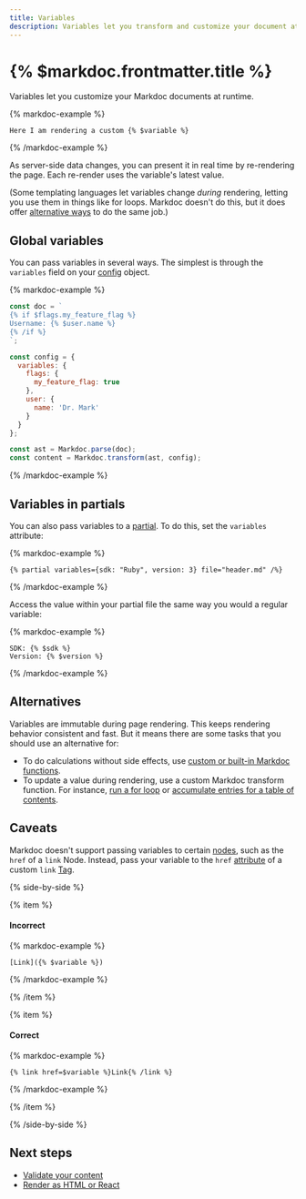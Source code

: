 ```yaml
---
title: Variables
description: Variables let you transform and customize your document at runtime.
---
```


# {% $markdoc.frontmatter.title %}

Variables let you customize your Markdoc documents at runtime.

{% markdoc-example %}

```
Here I am rendering a custom {% $variable %}
```

{% /markdoc-example %}

As server-side data changes, you can present it in real time by re-rendering the page. Each re-render uses the variable's latest value.

(Some templating languages let variables change _during_ rendering, letting you use them in things like for loops. Markdoc doesn't do this, but it does offer [alternative ways](#alternatives) to do the same job.)

## Global variables

You can pass variables in several ways. The simplest is through the `variables` field on your [config](/docs/config) object.


{% markdoc-example %}

```js
const doc = `
{% if $flags.my_feature_flag %}
Username: {% $user.name %}
{% /if %}
`;

const config = {
  variables: {
    flags: {
      my_feature_flag: true
    },
    user: {
      name: 'Dr. Mark'
    }
  }
};

const ast = Markdoc.parse(doc);
const content = Markdoc.transform(ast, config);
```

{% /markdoc-example %}

## Variables in partials

You can also pass variables to a [partial](/docs/tags#partial). To do this, set the `variables` attribute:

{% markdoc-example %}

```
{% partial variables={sdk: "Ruby", version: 3} file="header.md" /%}
```

{% /markdoc-example %}

Access the value within your partial file the same way you would a regular variable:

{% markdoc-example %}

```
SDK: {% $sdk %}
Version: {% $version %}
```

{% /markdoc-example %}

## Alternatives

Variables are immutable during page rendering. This keeps rendering behavior consistent and fast. But it means there are some tasks that you should use an alternative for:

* To do calculations without side effects, use [custom or built-in Markdoc functions](/docs/functions).
* To update a value during rendering, use a custom Markdoc transform function. For instance, [run a for loop](/docs/examples#loops) or [accumulate entries for a table of contents](/docs/examples#table-of-contents).



## Caveats

Markdoc doesn't support passing variables to certain [nodes](/docs/nodes), such as the `href` of a `link` Node. Instead, pass your variable to the `href` [attribute](/docs/attributes) of a custom `link` [Tag](/docs/tags).

{% side-by-side %}

{% item %}

#### Incorrect

{% markdoc-example %}

```
[Link]({% $variable %})
```

{% /markdoc-example %}

{% /item %}

{% item %}

#### Correct

{% markdoc-example %}

```
{% link href=$variable %}Link{% /link %}
```

{% /markdoc-example %}

{% /item %}

{% /side-by-side %}

## Next steps

- [Validate your content](/docs/validation)
- [Render as HTML or React](/docs/render)
